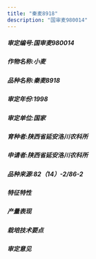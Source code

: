 ```yaml
---
title: "秦麦8918"
description: "国审麦980014"
---
```

##### 审定编号:国审麦980014

##### 作物名称:小麦

##### 品种名称:秦麦8918

##### 审定年份:1998

##### 审定单位:国家

##### 育种者:陕西省延安洛川农科所

##### 申请者:陕西省延安洛川农科所

##### 品种来源:82（14）-2/86-2

##### 特征特性


##### 产量表现


##### 栽培技术要点


##### 审定意见

